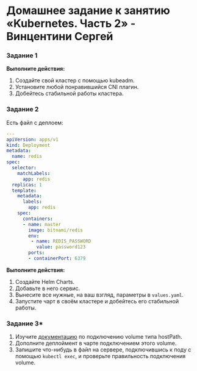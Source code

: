 # Домашнее задание к занятию «Kubernetes. Часть 2» - Винцентини Сергей

### Задание 1

**Выполните действия:**

1. Создайте свой кластер с помощью kubeadm.
2. Установите любой понравившийся CNI плагин.
3. Добейтесь стабильной работы кластера.





### Задание 2

Есть файл с деплоем:

```yaml
---
apiVersion: apps/v1
kind: Deployment
metadata:
  name: redis
spec:
  selector:
    matchLabels:
      app: redis
  replicas: 1
  template:
    metadata:
      labels:
        app: redis
    spec:
      containers:
      - name: master
        image: bitnami/redis
        env:
         - name: REDIS_PASSWORD
           value: password123
        ports:
        - containerPort: 6379
```
**Выполните действия:**

1. Создайте Helm Charts.
2. Добавьте в него сервис.
3. Вынесите все нужные, на ваш взгляд, параметры в `values.yaml`.
4. Запустите чарт в своём кластере и добейтесь его стабильной работы.


### Задание 3*

1. Изучите [документацию](https://kubernetes.io/docs/concepts/storage/volumes/#hostpath) по подключению volume типа hostPath.
2. Дополните деплоймент в чарте подключением этого volume.
3. Запишите что-нибудь в файл на сервере, подключившись к поду с помощью `kubectl exec`, и проверьте правильность подключения volume.
